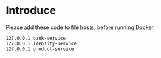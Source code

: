 # Introduce

Please add these code to file hosts, before running Docker.

```plaintext
127.0.0.1 bank-service
127.0.0.1 identity-service
127.0.0.1 product-service
